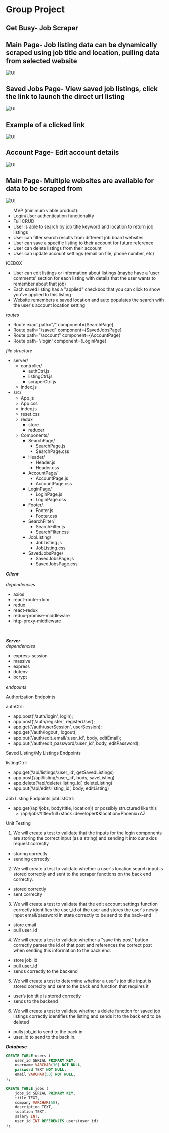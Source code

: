 # **Group Project**

## Get Busy- Job Scraper

## Main Page- Job listing data can be dynamically scraped using job title and location, pulling data from selected website
![UI](./public/s1.png?raw=true "Screen shot")
## Saved Jobs Page- View saved job listings, click the link to launch the direct url listing
![UI](./public/s2.png?raw=true "Screen shot")
## Example of a clicked link
![UI](./public/s3.png?raw=true "Screen shot")
## Account Page- Edit account details
![UI](./public/s4.png?raw=true "Screen shot")
## Main Page- Multiple websites are available for data to be scraped from
![UI](./public/s5.png?raw=true "Screen shot")

<ul>
MVP (minimum viable product):
<li>Login/User authentication functionality</li>
<li>Full CRUD</li>
<li>User is able to search by job title keyword and location to return job listings</li>
<li>User can filter search results from different job board websites</li>
<li>User can save a specific listing to their account for future reference</li>
<li>User can delete listings from their account</li>
<li>User can update account settings (email on file, phone number, etc)</li>

</ul>

ICEBOX 
<ul>
<li>User can edit listings or information about listings (maybe have a 'user comments' section for each listing with details that the user wants to remember about that job)</li>
<li>Each saved listing has a "applied" checkbox that you can click to show you've applied to this listing</li>
<li>Website remembers a saved location and auto populates the search with the user's account location setting</li>

</ul>

*routes*

- Route exact path="/" component={SearchPage}
- Route path="/saved" component={SavedJobsPage}
- Route path="/account" component={AccountPage} 
- Route path='/login' component={LoginPage}

*file structure*
- server/
    - controller/
        - authCtrl.js
        - listingCtrl.js
        - scraperCtrl.js
    - index.js
- src/
    - App.js
    - App.css
    - index.js
    - reset.css
    - redux
        - store
        - reducer 
    - Components/
        - SearchPage/
            - SearchPage.js
            - SearchPage.css
        - Header/
            - Header.js
            - Header.css
         - AccountPage/
            - AccountPage.js
            - AccountPage.css
         - LoginPage/
            - LoginPage.js
            - LoginPage.css
         - Footer/
            - Footer.js
            - Footer.css
         - SearchFilter/
            - SearchFilter.js
            - SearchFilter.css
         - JobListing/
            - JobListing.js
            - JobListing.css
         - SavedJobsPage/
            - SavedJobsPage.js
            - SavedJobsPage.css
            
           
        

***Client***
<br/><br/>
*dependencies*
- axios
- react-router-dom
- redux
- react-redux
- redux-promise-middleware
- http-proxy-middleware
<br/>


***Server*** 
<br/>
*dependencies*
- express-session
- massive 
- express
- dotenv
- bcrypt


*endpoints*
<br/>


Authorization Endpoints 

authCtrl:

- app.post('/auth/login', login);
- app.post('/auth/register', registerUser);
- app.get('/auth/userSession', userSession);
- app.get('/auth/logout', logout);
- app.put('/auth/edit_email/:user_id', body, editEmail);
- app.put('/auth/edit_password/:user_id', body, editPassword);



Saved Listing/My Listings Endpoints 

listingCtrl:

- app.get(‘/api/listings/:user_id’, getSavedListings)
- app.post(‘/api/listing/:user_id’, body, saveListing)
- app.delete(‘/api/delete/:listing_id’, deleteListing)
- app.put(‘/api/edit/:listing_id’, body, editListing)



Job Listing Endpoints jobListCtrl:

- app.get(/api/jobs,  body(title, location))
  or possibly structured like this 
  - /api/jobs?title=full+stack+developer&&location=Phoenix+AZ
  
  
Unit Testing

1. We will create a test to validate that the inputs for the login components are storing the correct input (as a string) and sending it into our axios request correctly
 - storing correctly
 - sending correctly

2. We will create a test to validate whether a user's location search input is stored correctly and sent to the scraper functions on the back end correctly. 
 - stored correctly
 - sent correclty

3. We will create a test to validate that the edit account settings function correctly identifies the user_id of the user and stores the user's newly input email/password in state correctly to be send to the back-end
- store email
- pull user_id

4. We will create a test to validate whether a "save this post" button correctly parses the id of that post and references the correct post when sending this information to the back end.
- store job_id
- pull user_id
- sends correctly to the backend

5. We will create a test to determine whether a user's job title input is stored correclty and sent to the back end function that requires it
- user’s job title is stored correctly
- sends to the backend

6. We will create a test to validate whether a delete function for saved job listings correctly identifies the listing and sends it to the back end to be deleted
- pulls job_id to send to the back in
- user_id to send to the back in.




***Database***

```sql
CREATE TABLE users (
    user_id SERIAL PRIMARY KEY,
    username VARCHAR(30) NOT NULL,
    password TEXT NOT NULL,
    email VARCHAR(50) NOT NULL,
);

```

```sql
CREATE TABLE jobs (
    jobs_id SERIAL PRIMARY KEY,
    title TEXT,
    company VARCHAR(50),
    description TEXT,
    location TEXT,
    salary INT,
    user_id INT REFERENCES users(user_id)
);
```


